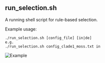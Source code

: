 ## run_selection.sh
A running shell script for rule-based selection.

Example usage:
```
./run_selection.sh [config_file] [in|de]
e.g.
./run_selection.sh config_clade1_moss.txt in
```

![Example](http://pages.discovery.wisc.edu/~jshin/multi-species-proteome/config_making_example.png)
